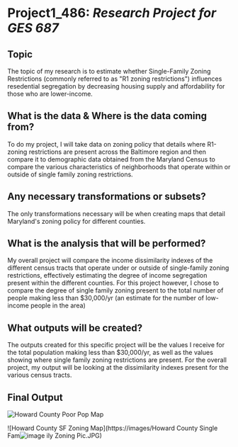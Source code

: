 # Project1_486: *Research Project for GES 687*

## Topic
The topic of my research is to estimate whether Single-Family Zoning Restrictions (commonly referred to as "R1 zoning restrictions") influences resedential segregation by decreasing housing supply and affordability for those who are lower-income.

## What is the data & Where is the data coming from? 
To do my project, I will take data on zoning policy that details where R1-zoning restrictions are present across the Baltimore region and then compare it to demographic data obtained from the Maryland Census to compare the various characteristics of neighborhoods that operate within or outside of single family zoning restrictions. 

## Any necessary transformations or subsets? 
The only transformations necessary will be when creating maps that detail Maryland's zoning policy for different counties. 

## What is the analysis that will be performed? 
My overall project will compare the income dissimilarity indexes of the different census tracts that operate under or outside of single-family zoning restrictions, effectively estimating the degree of income segregation present within the different counties. For this project however, I chose to compare the degree of single family zoning present to the  total number of people making less than $30,000/yr (an estimate for the number of low-income people in the area)

## What outputs will be created? 
The outputs created for this specific project will be the values I receive for the total population making less than $30,000/yr, as well as the values showing where single family zoning restrictions are present. For the overall project, my output will be looking at the dissimilarity indexes present for the various census tracts. 


## Final Output 
![Howard County Poor Pop Map](https://user-images.githubusercontent.com/78118883/111846271-d0ab4500-88dc-11eb-8720-27896f8b7147.png)


![Howard County SF Zoning Map](https://images/Howard County Single Fam![image](https://user-images.githubusercontent.com/78118883/111846324-e9b3f600-88dc-11eb-8289-33385ffdafb2.png)
ily Zoning Pic.JPG)


